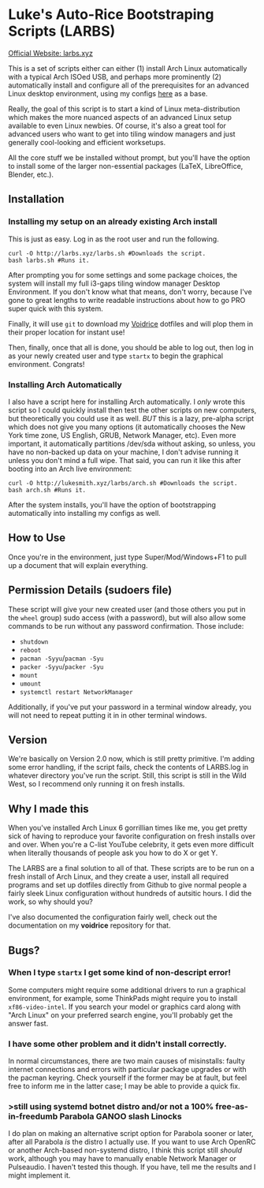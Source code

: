 # Luke's Auto-Rice Bootstraping Scripts (LARBS)

[Official Website: larbs.xyz](http://larbs.xyz)

This is a set of scripts either can either (1) install Arch Linux automatically with a typical Arch ISOed USB, and perhaps more prominently (2) automatically install and configure all of the prerequisites for an advanced Linux desktop environment, using my configs [here](https://github.com/LukeSmithxyz/voidrice) as a base.

Really, the goal of this script is to start a kind of Linux meta-distribution which makes the more nuanced aspects of an advanced Linux setup available to even Linux newbies. Of course, it's also a great tool for advanced users who want to get into tiling window managers and just generally cool-looking and efficient worksetups.

All the core stuff we be installed without prompt, but you'll have the option to install some of the larger non-essential packages (LaTeX, LibreOffice, Blender, etc.).

## Installation

### Installing my setup on an already existing Arch install

This is just as easy. Log in as the root user and run the following.

```
curl -O http://larbs.xyz/larbs.sh #Downloads the script.
bash larbs.sh #Runs it.
```

After prompting you for some settings and some package choices, the system will install my full i3-gaps tiling window manager Desktop Environment. If you don't know what that means, don't worry, because I've gone to great lengths to write readable instructions about how to go PRO super quick with this system.

Finally, it will use `git` to download my [Voidrice](https://github.com/lukesmithxyz/voidrice) dotfiles and will plop them in their proper location for instant use!

Then, finally, once that all is done, you should be able to log out, then log in as your newly created user and type `startx` to begin the graphical environment. Congrats!


### Installing Arch Automatically

I also have a script here for installing Arch automatically. I *only* wrote this script so I could quickly install then test the other scripts on new computers, but theoretically you could use it as well. *BUT* this is a lazy, pre-alpha script which does not give you many options (it automatically chooses the New York time zone, US English, GRUB, Network Manager, etc). Even more important, it automatically partitions /dev/sda without asking, so unless, you have no non-backed up data on your machine, I don't advise running it unless you don't mind a full wipe. That said, you can run it like this after booting into an Arch live environment:

```
curl -O http://lukesmith.xyz/larbs/arch.sh #Downloads the script.
bash arch.sh #Runs it.
```

After the system installs, you'll have the option of bootstrapping automatically into installing my configs as well.

## How to Use

Once you're in the environment, just type Super/Mod/Windows+F1 to pull up a document that will explain everything.

## Permission Details (sudoers file)

These script will give your new created user (and those others you put in the `wheel` group) sudo access (with a password), but will also allow some commands to be run without any password confirmation. Those include:

+ `shutdown`
+ `reboot`
+ `pacman -Syyu`/`pacman -Syu`
+ `packer -Syyu`/`packer -Syu`
+ `mount`
+ `umount`
+ `systemctl restart NetworkManager`

Additionally, if you've put your password in a terminal window already, you will not need to repeat putting it in in other terminal windows.

## Version

We're basically on Version 2.0 now, which is still pretty primitive. I'm adding some error handling, if the script fails, check the contents of LARBS.log in whatever directory you've run the script. Still, this script is still in the Wild West, so I recommend only running it on fresh installs.

## Why I made this

When you've installed Arch Linux 6 gorrillian times like me, you get pretty sick of having to reproduce your favorite configuration on fresh installs over and over. When you're a C-list YouTube celebrity, it gets even more difficult when literally thousands of people ask you how to do X or get Y.

The LARBS are a final solution to all of that. These scripts are to be run on a fresh install of Arch Linux, and they create a user, install all required programs and set up dotfiles directly from Github to give normal people a fairly sleek Linux configuration without hundreds of autsitic hours. I did the work, so why should you?

I've also documented the configuration fairly well, check out the documentation on my **voidrice** repository for that.

## Bugs?

### When I type `startx` I get some kind of non-descript error!

Some computers might require some additional drivers to run a graphical environment, for example, some ThinkPads might require you to install `xf86-video-intel`. If you search your model or graphics card along with "Arch Linux" on your preferred search engine, you'll probably get the answer fast.

### I have some other problem and it didn't install correctly.

In normal circumstances, there are two main causes of misinstalls: faulty internet connections and errors with particular package upgrades or with the pacman keyring. Check yourself if the former may be at fault, but feel free to inform me in the latter case; I may be able to provide a quick fix.

### >still using systemd botnet distro and/or not a 100% free-as-in-freedumb Parabola GANOO slash Linocks

I do plan on making an alternative script option for Parabola sooner or later, after all Parabola *is* the distro I actually use. If you want to use Arch OpenRC or another Arch-based non-systemd distro, I think this script still *should* work, although you may have to manually enable Network Manager or Pulseaudio. I haven't tested this though. If you have, tell me the results and I might implement it.
